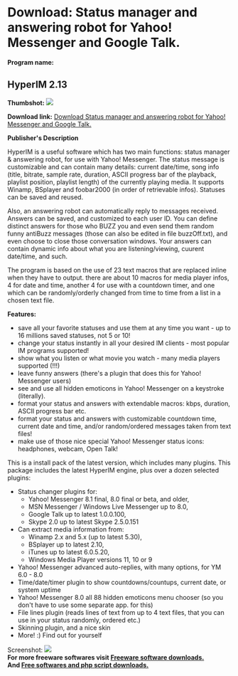 # Download: Status manager and answering robot for Yahoo! Messenger and Google Talk.

**Program name:**

## HyperIM 2.13

  
**Thumbshot:** ![](http://www.freewarefiles.com/screenshot/hyperim_md.gif)   
  
**Download link:** [Download Status manager and answering robot for Yahoo! Messenger and Google Talk.](http://freesoftwares.boysofts.com/HyperIM_program_22614.html)  
  


**Publisher's Description**  
  


HyperIM is a useful software which has two main functions: status manager & answering robot, for use with Yahoo! Messenger. The status message is customizable and can contain many details: current date/time, song info (title, bitrate, sample rate, duration, ASCII progress bar of the playback, playlist position, playlist length) of the currently playing media. It supports Winamp, BSplayer and foobar2000 (in order of retrievable infos). Statuses can be saved and reused. 

Also, an answering robot can automatically reply to messages received. Answers can be saved, and customized to each user ID. You can define distinct answers for those who BUZZ you and even send them random funny antiBuzz messages (those can also be edited in file buzzOff.txt), and even choose to close those conversation windows. Your answers can contain dynamic info about what you are listening/viewing, cuurent date/time, and such.

The program is based on the use of 23 text macros that are replaced inline when they have to output. there are about 10 macros for media player infos, 4 for date and time, another 4 for use with a countdown timer, and one which can be randomly/orderly changed from time to time from a list in a chosen text file.

**Features:**

  * save all your favorite statuses and use them at any time you want - up to 16 millions saved statuses, not 5 or 10! 
  * change your status instantly in all your desired IM clients - most popular IM programs supported! 
  * show what you listen or what movie you watch - many media players supported (!!!) 
  * leave funny answers (there's a plugin that does this for Yahoo! Messenger users) 
  * see and use all hidden emoticons in Yahoo! Messenger on a keystroke (literally). 
  * format your status and answers with extendable macros: kbps, duration, ASCII progress bar etc. 
  * format your status and answers with customizable countdown time, current date and time, and/or random/ordered messages taken from text files! 
  * make use of those nice special Yahoo! Messenger status icons: headphones, webcam, Open Talk! 

This is a install pack of the latest version, which includes many plugins. This package includes the latest HyperIM engine, plus over a dozen selected plugins:

  * Status changer plugins for: 
    * Yahoo! Messenger 8.1 final, 8.0 final or beta, and older, 
    * MSN Messenger / Windows Live Messenger up to 8.0, 
    * Google Talk up to latest 1.0.0.100, 
    * Skype 2.0 up to latest Skype 2.5.0.151 
  * Can extract media information from: 
    * Winamp 2.x and 5.x (up to latest 5.30), 
    * BSplayer up to latest 2.10, 
    * iTunes up to latest 6.0.5.20, 
    * Windows Media Player versions 11, 10 or 9 
  * Yahoo! Messenger advanced auto-replies, with many options, for YM 6.0 - 8.0 
  * Time/date/timer plugin to show countdowns/countups, current date, or system uptime 
  * Yahoo! Messenger 8.0 all 88 hidden emoticons menu chooser (so you don't have to use some separate app. for this) 
  * File lines plugin (reads lines of text from up to 4 text files, that you can use in your status randomly, ordered etc.) 
  * Skinning plugin, and a nice skin 
  * More! :) Find out for yourself 

  
  
Screenshot: ![](http://www.freewarefiles.com/screenshot/hyperim.gif)   
**For more freeware softwares visit [Freeware software downloads.](http://freesoftwares.boysofts.com/)**   
**And [Free softwares and php script downloads.](http://www.boysofts.com/)**
